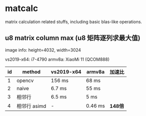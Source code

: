 # matcalc

matrix calculation related stuffs, including basic blas-like operations.

## u8 matrix column max (u8 矩阵逐列求最大值)

image info: height=4032, width=3024

vs2019-x64: i7-4790
armv8a: XiaoMi 11 (QCOM888)

| id | method      | vs2019-x64 | armv8a  | 加速比 |
| -- | ----------- | ---------- | ------- | ------ |
| 1  | opencv      |  156 ms    |  68 ms  |        |
| 2  | naive       |  6.7 ms    |  55 ms  |        |
| 3  | 相邻行       |  6.5 ms    |  5 ms   |       |
| 4  | 相邻行 asimd |  -         | 0.46 ms | **148倍** |



